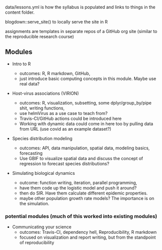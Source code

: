 data/lessons.yml is how the syllabus is populated and links to things in the content folder.


blogdown::serve_site() to locally serve the site in R

assignments are templates in separate repos of a GitHub org site (similar to the reproducible research course)







## Modules

+ Intro to R
  - outcomes: R, R markdown, GitHub, 
  - just introduce basic computing concepts in this module. Maybe use real data?


+ Host-virus associations (VIRION) 
  - outcomes: R, visualization, subsetting, some dplyr/group_by/pipe shit, writing functions, 
  - use helmVirus as a use case to teach from?
  - Travis-CI/GitHub actions could be introduced here 
  - Working with dynamic data could come in here too by pulling data from URL (use covid as an example dataset?)



+ Species distribution modeling
  - outcomes: API, data manipulation, spatial data, modeling basics, forecasting
  - Use GBIF to visualize spatial data and discuss the concept of regression to forecast species distributions? 


+ Simulating biological dynamics
  - outcome: function writing, iteration, parallel programming, 
  - have them code up the logistic model and push it around? 
  - then do SIR. Have them calculate different epidemic properties.
  - maybe other population growth rate models? The importance is on the simulation.








### potential modules (much of this worked into existing modules)

+ Communicating your science
  - outcomes: Travis-CI, dependency hell, Reproducibility, R markdown
  - focused on visualization and report writing, but from the standpoint of reproducibility 



